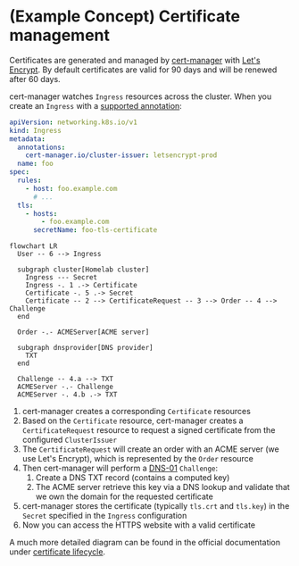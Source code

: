# (Example Concept) Certificate management

Certificates are generated and managed by [cert-manager](https://cert-manager.io) with [Let's Encrypt](https://letsencrypt.org).
By default certificates are valid for 90 days and will be renewed after 60 days.

cert-manager watches `Ingress` resources across the cluster. When you create an `Ingress` with a [supported annotation](https://cert-manager.io/docs/usage/ingress/#supported-annotations):

```yaml hl_lines="5 13 14"
apiVersion: networking.k8s.io/v1
kind: Ingress
metadata:
  annotations:
    cert-manager.io/cluster-issuer: letsencrypt-prod
  name: foo
spec:
  rules:
    - host: foo.example.com
      # ...
  tls:
    - hosts:
        - foo.example.com
      secretName: foo-tls-certificate
```

```mermaid
flowchart LR
  User -- 6 --> Ingress

  subgraph cluster[Homelab cluster]
    Ingress --- Secret
    Ingress -. 1 .-> Certificate
    Certificate -. 5 .-> Secret
    Certificate -- 2 --> CertificateRequest -- 3 --> Order -- 4 --> Challenge
  end

  Order -.- ACMEServer[ACME server]

  subgraph dnsprovider[DNS provider]
    TXT
  end

  Challenge -- 4.a --> TXT
  ACMEServer -.- Challenge
  ACMEServer -. 4.b .-> TXT
```

1. cert-manager creates a corresponding `Certificate` resources
2. Based on the `Certificate` resource, cert-manager creates a `CertificateRequest` resource to request a signed certificate from the configured `ClusterIssuer`
3. The `CertificateRequest` will create an order with an ACME server (we use Let's Encrypt), which is represented by the `Order` resource
4. Then cert-manager will perform a [DNS-01](https://cert-manager.io/docs/configuration/acme/dns01) `Challenge`:
    1. Create a DNS TXT record (contains a computed key)
    2. The ACME server retrieve this key via a DNS lookup and validate that we own the domain for the requested certificate
7. cert-manager stores the certificate (typically `tls.crt` and `tls.key`) in the `Secret` specified in the `Ingress` configuration
8. Now you can access the HTTPS website with a valid certificate

A much more detailed diagram can be found in the official documentation under [certificate lifecycle](https://cert-manager.io/docs/concepts/certificate/#certificate-lifecycle).
